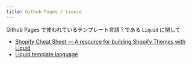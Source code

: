 ```yaml
---
title: Github Pages / Liquid
---
```


Github Pages で使われているテンプレート言語？である `Liquid` に関して

- [Shopify Cheat Sheet — A resource for building Shopify Themes with Liquid](https://www.shopify.com/partners/shopify-cheat-sheet)
- [Liquid template language](https://shopify.github.io/liquid/)
